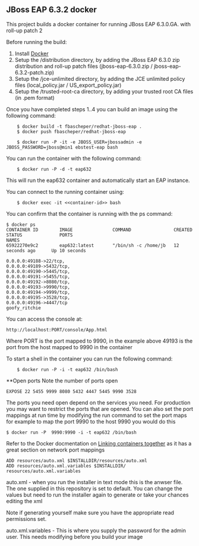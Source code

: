 
## JBoss EAP 6.3.2 docker
This project builds a docker container for running JBoss EAP 6.3.0.GA. with roll-up patch 2


Before running the build:

1. Install [Docker](https://www.docker.io/gettingstarted/#1)
2. Setup the /distribution directory, by adding the JBoss EAP 6.3.0 zip distribution and roll-up patch files (jboss-eap-6.3.0.zip / jboss-eap-6.3.2-patch.zip)
3. Setup the /jce-unlimited directory, by adding the JCE unlimited policy files (local_policy.jar / US_export_policy.jar)
4. Setup the /trusted-root-ca directory, by adding your trusted root CA files (in .pem format)

Once you have completed steps 1..4 you can build an image using the following command:

		$ docker build -t fbascheper/redhat-jboss-eap .
        $ docker push fbascheper/redhat-jboss-eap

        $ docker run -P -it -e JBOSS_USER=jbossadmin -e JBOSS_PASSWORD=jboss@min1 ebstest-eap bash


You can run the container with the following command:

		$ docker run -P -d -t eap632

This will run the eap632 container and automatically start an EAP instance.



You can connect to the running container using:

        $ docker exec -it <<container-id>> bash


You can confirm that the container is running with the ps command:      	

	$ docker ps
	CONTAINER ID        IMAGE               COMMAND                CREATED             STATUS              PORTS                                                                                                                                                                                                                           NAMES
	65922270e9c2        eap632:latest       "/bin/sh -c /home/jb   12 seconds ago      Up 10 seconds  

	0.0.0.0:49188->22/tcp,   
	0.0.0.0:49189->5432/tcp,  
	0.0.0.0:49190->5445/tcp,   
	0.0.0.0:49191->5455/tcp,  
	0.0.0.0:49192->8080/tcp,   
	0.0.0.0:49193->9990/tcp,  
	0.0.0.0:49194->9999/tcp,   
	0.0.0.0:49195->3528/tcp,  
	0.0.0.0:49196->4447/tcp
	goofy_ritchie

You can access the console at:

 	http://localhost:PORT/console/App.html
  
Where PORT is the port mapped to 9990, in the example above 49193 is the port from the host mapped to 9990 in the container


To start a shell in the container you can run the following command:

		$ docker run -P -i -t eap632 /bin/bash

**Open ports 
Note the number of ports open 

	EXPOSE 22 5455 9999 8080 5432 4447 5445 9990 3528 

The ports you need open depend on the services you need. For production you may want to restrict the ports that are opened. You can also set the port mappings at run time by modifying the run command to set the port maps  for example to map the port 9990 to the host 9990 you would do this 

	$ docker run -P  9990:9990 -i -t eap632 /bin/bash
	
Refer to the Docker docmentation on [Linking containers together](http://docs.docker.com/userguide/dockerlinks/) as it has a great section on network port mappings


	ADD resources/auto.xml $INSTALLDIR/resources/auto.xml
	ADD resources/auto.xml.variables $INSTALLDIR/	resources/auto.xml.variables

auto.xml - when you run the  installer in text mode this is the anwser file. The one supplied in this repository is set to default. You can change the values  but need to run the  installer again to generate or take your chances editing the xml

Note if generating yourself make sure you have the appropriate read permissions set.

auto.xml.variables -  This is where you supply the password for the admin user. This needs modifying before you build your image


